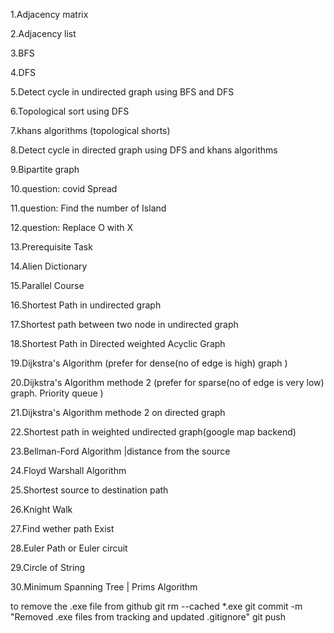 1.Adjacency matrix 

2.Adjacency list

3.BFS 

4.DFS

5.Detect cycle in undirected graph using BFS and DFS

6.Topological sort using DFS

7.khans algorithms (topological shorts)

8.Detect cycle in directed graph using DFS and khans algorithms

9.Bipartite graph

10.question: covid Spread 

11.question: Find the number of Island

12.question: Replace O with X

13.Prerequisite Task

14.Alien Dictionary

15.Parallel Course

16.Shortest Path in undirected graph

17.Shortest path between two node in undirected graph 

18.Shortest Path in Directed weighted Acyclic Graph

19.Dijkstra's Algorithm (prefer for dense(no of edge is high) graph )

20.Dijkstra's Algorithm methode 2 (prefer for sparse(no of edge is very low) graph. Priority queue )

21.Dijkstra's Algorithm methode 2 on directed graph

22.Shortest path in weighted undirected graph(google map backend)

23.Bellman-Ford Algorithm |distance from the source

24.Floyd Warshall Algorithm

25.Shortest source to destination path

26.Knight Walk

27.Find wether path Exist

28.Euler Path  or Euler circuit

29.Circle of String

30.Minimum Spanning Tree | Prims Algorithm

to remove the .exe file from github
git rm --cached *.exe
git commit -m "Removed .exe files from tracking and updated .gitignore"
git push
